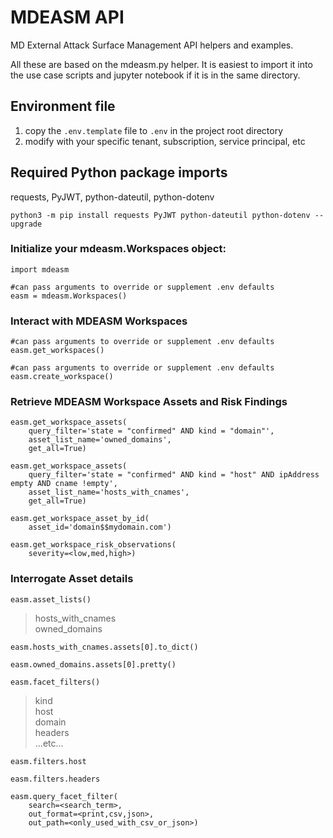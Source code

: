 # MDEASM API
MD External Attack Surface Management API helpers and examples.

All these are based on the mdeasm.py helper. It is easiest to import it into the use case scripts and jupyter notebook if it is in the same directory.


## Environment file

1. copy the `.env.template` file to `.env` in the project root directory
2. modify with your specific tenant, subscription, service principal, etc

## Required Python package imports

requests, PyJWT, python-dateutil, python-dotenv
```
python3 -m pip install requests PyJWT python-dateutil python-dotenv --upgrade
```
### Initialize your mdeasm.Workspaces object:
```
import mdeasm
```
```
#can pass arguments to override or supplement .env defaults
easm = mdeasm.Workspaces()
```
### Interact with MDEASM Workspaces
```
#can pass arguments to override or supplement .env defaults
easm.get_workspaces()
```
```
#can pass arguments to override or supplement .env defaults
easm.create_workspace()
```
### Retrieve MDEASM Workspace Assets and Risk Findings
```
easm.get_workspace_assets(  
    query_filter='state = "confirmed" AND kind = "domain"',  
    asset_list_name='owned_domains',  
    get_all=True)
```
```
easm.get_workspace_assets(  
    query_filter='state = "confirmed" AND kind = "host" AND ipAddress empty AND cname !empty',  
    asset_list_name='hosts_with_cnames',  
    get_all=True)
```
```
easm.get_workspace_asset_by_id(  
    asset_id='domain$$mydomain.com')
```
```
easm.get_workspace_risk_observations(  
    severity=<low,med,high>)
```
### Interrogate Asset details
```
easm.asset_lists()
```
>hosts_with_cnames  
owned_domains

```
easm.hosts_with_cnames.assets[0].to_dict()
```
```
easm.owned_domains.assets[0].pretty()
```
```
easm.facet_filters()  
```
>kind  
host  
domain  
headers  
...etc...
```
easm.filters.host
```
```
easm.filters.headers
```
```
easm.query_facet_filter(  
    search=<search_term>,  
    out_format=<print,csv,json>,  
    out_path=<only_used_with_csv_or_json>)
```